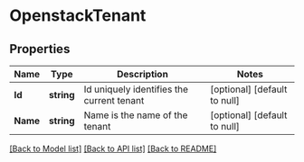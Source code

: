 # OpenstackTenant

## Properties
Name | Type | Description | Notes
------------ | ------------- | ------------- | -------------
**Id** | **string** | Id uniquely identifies the current tenant | [optional] [default to null]
**Name** | **string** | Name is the name of the tenant | [optional] [default to null]

[[Back to Model list]](../README.md#documentation-for-models) [[Back to API list]](../README.md#documentation-for-api-endpoints) [[Back to README]](../README.md)


